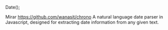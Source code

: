 Date();

Mirar https://github.com/wanasit/chrono
A natural language date parser in Javascript, designed for extracting date information from any given text.
